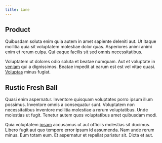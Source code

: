 ```yaml
---
title: Lane
---
```


## Product

Quibusdam soluta enim quia autem in amet sapiente deleniti aut. Ut itaque mollitia quia sit voluptatem molestiae dolor quas. Asperiores animi animi enim et rerum culpa. Qui eaque facilis sit sed [omnis](/consequatur/ipsam/steel_namibia_kiribati.md) necessitatibus.

Voluptatem ut dolores odio soluta et beatae numquam. Aut et voluptate in [veniam](/facere/adipisci/dynamic.md) qui a dignissimos. Beatae impedit at earum est est vel vitae quasi. [Voluptas](/facere/adipisci/practical_plastic_sausages.md) minus fugiat.

## Rustic Fresh Ball

Quasi enim aspernatur. Inventore quisquam voluptates porro ipsum illum possimus. Inventore omnis a consequatur sunt. Voluptatem non necessitatibus inventore mollitia molestiae a rerum voluptatibus. Unde molestias ut fugit. Tenetur autem quos voluptatibus amet quibusdam modi.

Quia voluptatem [ipsam](/facere/temporibus/adipisci/praesentium/hacking_generating.md) accusamus ut aut officiis molestias sit ducimus. Libero fugit aut quo tempore error ipsum id assumenda. Nam unde rerum minus. Eum totam eum. Et aspernatur et repellat pariatur sit. Dicta et aut.

